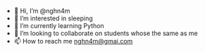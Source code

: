 - 👋 Hi, I’m @nghn4m
- 👀 I’m interested in sleeping
- 🌱 I’m currently learning Python
- 💞️ I’m looking to collaborate on students whose the same as me
- 📫 How to reach me nghn4m@gmai.com

<!---
nghn4m/nghn4m is a ✨ special ✨ repository because its `README.md` (this file) appears on your GitHub profile.
You can click the Preview link to take a look at your changes.
--->
